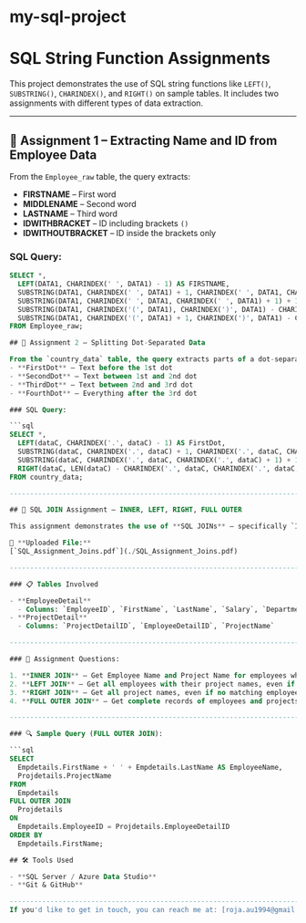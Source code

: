 # my-sql-project

# SQL String Function Assignments

This project demonstrates the use of SQL string functions like `LEFT()`, `SUBSTRING()`, `CHARINDEX()`, and `RIGHT()` on sample tables. It includes two assignments with different types of data extraction.

---

## 📘 Assignment 1 – Extracting Name and ID from Employee Data

From the `Employee_raw` table, the query extracts:
- **FIRSTNAME** – First word
- **MIDDLENAME** – Second word
- **LASTNAME** – Third word
- **IDWITHBRACKET** – ID including brackets `()`
- **IDWITHOUTBRACKET** – ID inside the brackets only

### SQL Query:

```sql
SELECT *,  
  LEFT(DATA1, CHARINDEX(' ', DATA1) - 1) AS FIRSTNAME,  
  SUBSTRING(DATA1, CHARINDEX(' ', DATA1) + 1, CHARINDEX(' ', DATA1, CHARINDEX(' ', DATA1) + 1) - CHARINDEX(' ', DATA1) - 1) AS MIDDLENAME,  
  SUBSTRING(DATA1, CHARINDEX(' ', DATA1, CHARINDEX(' ', DATA1) + 1) + 1, CHARINDEX('(', DATA1) - CHARINDEX(' ', DATA1, CHARINDEX(' ', DATA1) + 1) - 1) AS LASTNAME,  
  SUBSTRING(DATA1, CHARINDEX('(', DATA1), CHARINDEX(')', DATA1) - CHARINDEX('(', DATA1) - 1) AS IDWITHBRACKET,  
  SUBSTRING(DATA1, CHARINDEX('(', DATA1) + 1, CHARINDEX(')', DATA1) - CHARINDEX('(', DATA1) - 1) AS IDWITHOUTBRACKET  
FROM Employee_raw;

## 📘 Assignment 2 – Splitting Dot-Separated Data

From the `country_data` table, the query extracts parts of a dot-separated string:
- **FirstDot** – Text before the 1st dot
- **SecondDot** – Text between 1st and 2nd dot
- **ThirdDot** – Text between 2nd and 3rd dot
- **FourthDot** – Everything after the 3rd dot

### SQL Query:

```sql
SELECT *,  
  LEFT(dataC, CHARINDEX('.', dataC) - 1) AS FirstDot,  
  SUBSTRING(dataC, CHARINDEX('.', dataC) + 1, CHARINDEX('.', dataC, CHARINDEX('.', dataC) + 1) - CHARINDEX('.', dataC) - 1) AS SecondDot,  
  SUBSTRING(dataC, CHARINDEX('.', dataC, CHARINDEX('.', dataC) + 1) + 1, CHARINDEX('.', dataC, CHARINDEX('.', dataC, CHARINDEX('.', dataC) + 1) + 1) - CHARINDEX('.', dataC, CHARINDEX('.', dataC) + 1) - 1) AS ThirdDot,  
  RIGHT(dataC, LEN(dataC) - CHARINDEX('.', dataC, CHARINDEX('.', dataC, CHARINDEX('.', dataC) + 1) + 1)) AS FourthDot  
FROM country_data;

------------------------------------------------------------------------------------------------------

## 🔄 SQL JOIN Assignment – INNER, LEFT, RIGHT, FULL OUTER

This assignment demonstrates the use of **SQL JOINs** – specifically `INNER JOIN`, `LEFT JOIN`, `RIGHT JOIN`, and `FULL OUTER JOIN` – using two tables: `EmployeeDetail` and `ProjectDetail`.

📄 **Uploaded File:**  
[`SQL_Assignment_Joins.pdf`](./SQL_Assignment_Joins.pdf)

---------------------------------------------------------------------------------------------------------

### 📋 Tables Involved

- **EmployeeDetail**
  - Columns: `EmployeeID`, `FirstName`, `LastName`, `Salary`, `Department`, `Gender`
- **ProjectDetail**
  - Columns: `ProjectDetailID`, `EmployeeDetailID`, `ProjectName`

---------------------------------------------------------------------------------------------------------

### 📌 Assignment Questions:

1. **INNER JOIN** – Get Employee Name and Project Name for employees who are assigned to projects.  
2. **LEFT JOIN** – Get all employees with their project names, even if no project is assigned.  
3. **RIGHT JOIN** – Get all project names, even if no matching employee exists.  
4. **FULL OUTER JOIN** – Get complete records of employees and projects, including unmatched ones.

---------------------------------------------------------------------------------------------------------

### 🔍 Sample Query (FULL OUTER JOIN):

```sql
SELECT 
  Empdetails.FirstName + ' ' + Empdetails.LastName AS EmployeeName,
  Projdetails.ProjectName
FROM 
  Empdetails
FULL OUTER JOIN 
  Projdetails
ON 
  Empdetails.EmployeeID = Projdetails.EmployeeDetailID
ORDER BY 
  Empdetails.FirstName;

## 🛠 Tools Used

- **SQL Server / Azure Data Studio**
- **Git & GitHub**

-----------------------------------------------------------------------------------------------------------------
If you'd like to get in touch, you can reach me at: [roja.au1994@gmail.com](mailto:roja.au1994@gmail.com)


